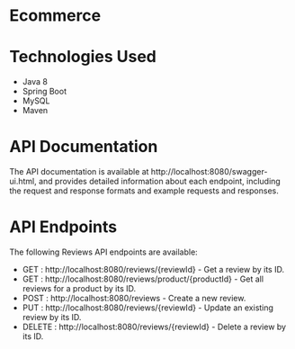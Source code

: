 # Ecommerce 

# Technologies Used
- Java 8
- Spring Boot
- MySQL
- Maven

# API Documentation
The API documentation is available at http://localhost:8080/swagger-ui.html, and provides detailed information about each endpoint, including the request and response formats and example requests and responses.

# API Endpoints
The following Reviews API endpoints are available:

- GET :  http://localhost:8080/reviews/{reviewId} - Get a review by its ID.
- GET  : http://localhost:8080/reviews/product/{productId} - Get all reviews for a product by its ID.
- POST  : http://localhost:8080/reviews - Create a new review.
- PUT :  http://localhost:8080/reviews/{reviewId} - Update an existing review by its ID.
- DELETE  : http://localhost:8080/reviews/{reviewId} - Delete a review by its ID.